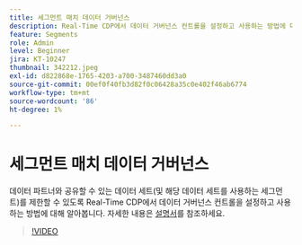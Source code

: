 ```yaml
---
title: 세그먼트 매치 데이터 거버넌스
description: Real-Time CDP에서 데이터 거버넌스 컨트롤을 설정하고 사용하는 방법에 대해 알아봅니다. 그러면 데이터 세트(및 해당 데이터 세트를 사용하는 세그먼트... (설명은 60~160자 사이여야 함)
feature: Segments
role: Admin
level: Beginner
jira: KT-10247
thumbnail: 342212.jpeg
exl-id: d822868e-1765-4203-a700-3487460dd3a0
source-git-commit: 00ef0f40fb3d82f0c06428a35c0e402f46ab6774
workflow-type: tm+mt
source-wordcount: '86'
ht-degree: 1%

---
```


# 세그먼트 매치 데이터 거버넌스

데이터 파트너와 공유할 수 있는 데이터 세트(및 해당 데이터 세트를 사용하는 세그먼트)를 제한할 수 있도록 Real-Time CDP에서 데이터 거버넌스 컨트롤을 설정하고 사용하는 방법에 대해 알아봅니다. 자세한 내용은 [설명서](https://experienceleague.adobe.com/docs/experience-platform/segmentation/ui/segment-match/overview.html?lang=ko)를 참조하세요.

>[!VIDEO](https://video.tv.adobe.com/v/342212/?learn=on)
